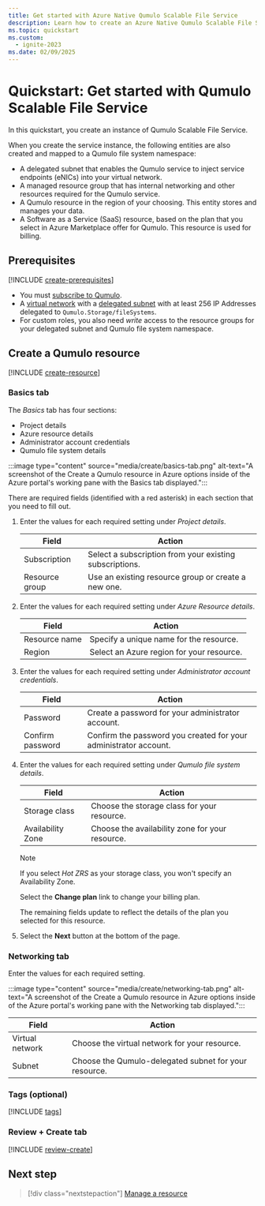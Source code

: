 ```yaml
---
title: Get started with Azure Native Qumulo Scalable File Service
description: Learn how to create an Azure Native Qumulo Scalable File Service resource in the Azure portal.
ms.topic: quickstart
ms.custom:
  - ignite-2023
ms.date: 02/09/2025
---
```


# Quickstart: Get started with Qumulo Scalable File Service

In this quickstart, you create an instance of Qumulo Scalable File Service.

When you create the service instance, the following entities are also created and mapped to a Qumulo file system namespace: 

- A delegated subnet that enables the Qumulo service to inject service endpoints (eNICs) into your virtual network.
- A managed resource group that has internal networking and other resources required for the Qumulo service.
- A Qumulo resource in the region of your choosing. This entity stores and manages your data.
- A Software as a Service (SaaS) resource, based on the plan that you select in Azure Marketplace offer for Qumulo. This resource is used for billing.

## Prerequisites

[!INCLUDE [create-prerequisites](../includes/create-prerequisites.md)]
- You must [subscribe to Qumulo](overview.md#subscribe-to-qumulo).
- A [virtual network](/azure/virtual-network/manage-subnet-delegation?tabs=manage-subnet-delegation-portal) with a [delegated subnet](/azure/virtual-network/manage-subnet-delegation?tabs=manage-subnet-delegation-portal) with at least 256 IP Addresses delegated to `Qumulo.Storage/fileSystems`.
- For custom roles, you also need *write* access to the resource groups for your delegated subnet and Qumulo file system namespace.

## Create a Qumulo resource

[!INCLUDE [create-resource](../includes/create-resource.md)]

### Basics tab

The *Basics* tab has four sections:

- Project details
- Azure resource details
- Administrator account credentials
- Qumulo file system details

:::image type="content" source="media/create/basics-tab.png" alt-text="A screenshot of the Create a Qumulo resource in Azure options inside of the Azure portal's working pane with the Basics tab displayed.":::

There are required fields (identified with a red asterisk) in each section that you need to fill out.

1. Enter the values for each required setting under *Project details*.

   | Field               | Action                                                    |
   |---------------------|-----------------------------------------------------------|
   | Subscription        | Select a subscription from your existing subscriptions.   |
   | Resource group      | Use an existing resource group or create a new one.       |

1. Enter the values for each required setting under *Azure Resource details*.

   | Field              | Action                                    |
   |--------------------|-------------------------------------------|
   | Resource name      | Specify a unique name for the resource.   |
   | Region             | Select an Azure region for your resource. |

1. Enter the values for each required setting under *Administrator account credentials*.

   | Field             | Action                                                           |
   |-------------------|------------------------------------------------------------------|
   | Password          | Create a password for your administrator account.                |
   | Confirm password  | Confirm the password you created for your administrator account. |

1. Enter the values for each required setting under *Qumulo file system details*.

   | Field              | Action                                          |
   |--------------------|-------------------------------------------------|
   | Storage class      | Choose the storage class for your resource.     |
   | Availability Zone  | Choose the availability zone for your resource. |

   > [!NOTE]
   > If you select *Hot ZRS* as your storage class, you won't specify an Availability Zone.
   
   Select the **Change plan** link to change your billing plan.

   The remaining fields update to reflect the details of the plan you selected for this resource.

1. Select the **Next** button at the bottom of the page.

### Networking tab

Enter the values for each required setting.

:::image type="content" source="media/create/networking-tab.png" alt-text="A screenshot of the Create a Qumulo resource in Azure options inside of the Azure portal's working pane with the Networking tab displayed.":::

   | Field             | Action                                                |
   |-------------------|-------------------------------------------------------|
   | Virtual network   | Choose the virtual network for your resource.         |
   | Subnet            | Choose the Qumulo-delegated subnet for your resource. |

### Tags (optional)

[!INCLUDE [tags](../includes/tags.md)]

### Review + Create tab

[!INCLUDE [review-create](../includes/review-create.md)]

## Next step

> [!div class="nextstepaction"]
> [Manage a resource](manage.md)